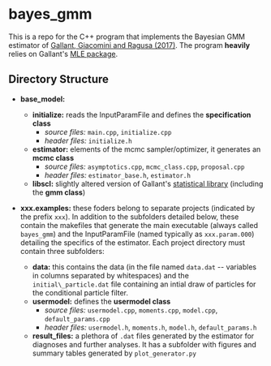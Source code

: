 # bayes_gmm


This is a repo for the C++ program that implements the Bayesian GMM estimator of [Gallant, Giacomini and Ragusa (2017)](https://www.aronaldg.org/papers/bliml.pdf). The program **heavily** relies on Gallant's [MLE package](https://www.aronaldg.org/webfiles/mle/).

## Directory Structure

* **base_model:**
  * **initialize:** reads the InputParamFile and defines the **specification class**
     * *source files:* `main.cpp`, `initialize.cpp` 
     * *header files:* `initialize.h` 
  * **estimator:** elements of the mcmc sampler/optimizer, it generates an **mcmc class**
     * *source files:* `asymptotics.cpp`, `mcmc_class.cpp`, `proposal.cpp` 
     * *header files:* `estimator_base.h`, `estimator.h` 
  * **libscl:** slightly altered version of Gallant's [statistical library](https://www.aronaldg.org/webfiles/libscl) (including the **gmm class**) 

* **xxx.examples:** these foders belong to separate projects (indicated by the prefix `xxx`). In addition to the subfolders detailed below, these contain the makefiles that generate the main executable (always called `bayes_gmm`) and the InputParamFile (named typically as `xxx.param.000`) detailing the specifics of the estimator. Each project directory must contain three subfolders: 
  * **data:** this contains the data (in the file named `data.dat` -- variables in columns separated by whitespaces) and the `initial\_particle.dat` file containing an intial draw of particles for the conditional particle filter.
  * **usermodel:** defines the **usermodel class**
     * *source files:* `usermodel.cpp`, `moments.cpp`, `model.cpp`, `default_params.cpp` 
     * *header files:* `usermodel.h`, `moments.h`, `model.h`, `default_params.h`
  * **result_files:** a plethora of `.dat` files generated by the estimator for diagnoses and further analyses. It has a subfolder with figures and summary tables generated by `plot_generator.py`

